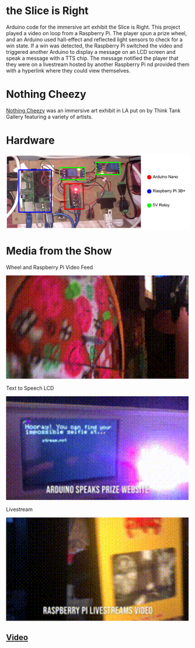 # the Slice is Right
Arduino code for the immersive art exhibit the Slice is Right. This project played a video on loop from a Raspberry Pi. The player spun a prize wheel,
and an Arduino used hall-effect and reflected light sensors to check for a win state. If a win was detected, the Raspberry Pi switched the video and
triggered another Arduino to display a message on an LCD screen and speak a message with a TTS chip. The message notified the player that they were
on a livestream hosted by another Raspberry Pi nd provided them with a hyperlink where they could view themselves.

# Nothing Cheezy
[Nothing Cheezy](https://thinktank.gallery/nothingcheezyartists) was an immersive art exhibit in LA put on by Think Tank Gallery featuring a variety of artists.

# Hardware
<img src="media/Slice is Right Circuit.png" alt="Your GIF" width="750">

# Media from the Show
Wheel and Raspberry Pi Video Feed  

<img src="media/wheel.gif" alt="Your GIF" width="500">  

Text to Speech LCD 

<img src="media/lcd.gif" alt="Your GIF" width="500">  

Livestream 

<img src="media/stream.gif" alt="Your GIF" width="500">  

## [Video](https://vimeo.com/manage/videos/865837533)




